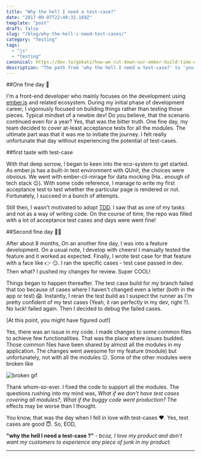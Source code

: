 ```yaml
---
title: "Why the hell I need a test-case?"
date: "2017-09-07T22:40:32.169Z"
template: "post"
draft: false
slug: "/blog/why-the-hell-i-need-test-cases/"
category: "Testing"
tags:
  - "js"
  - "testing"
canonical: https://dev.to/gokatz/how-we-cut-down-our-ember-build-time-ehh
description: "The path from 'why the hell I need a test-case?' to 'you test-case, I love you ❤'"
---
```


##One fine day 🌅

I'm a front-end developer who mainly focuses on the development using [ember.js](https://emberjs.com/) and related ecosystem. During my initial phase of development career, I vigorously focused on building things rather than testing those pieces. Typical mindset of a newbie dev! Do you believe, that the scenario continued even for a year? Yes, that was the bitter truth. One fine day, my team decided to cover at-least acceptance tests for all the modules. The ultimate part was that it was me to initiate the journey. I felt really unfortunate that day without experiencing the potential of test-cases. 

##first taste with test-case

With that deep sorrow, I began to keen into the eco-system to get started. As ember.js has a built-in test environment with QUnit, the choices were obvious. We went with ember-cli-mirage for data mocking (Ha.. enough of tech stack 😉). With some code reference, I manage to write my first acceptance test to test whether the particular page is rendered or not. Fortunately, I succeed in a bunch of attempts.

Still then, I wasn't motivated to adopt [TDD](https://en.wikipedia.org/wiki/Test-driven_development). I saw that as one of my tasks and not as a way of writing code. On the course of time, the repo was filled with a lot of acceptance test cases and days were went fine!

##Second fine day 🌅🌅

After about 8 months, On an another fine day, I was into a feature development. On a usual note, I develop with cheers! I manually tested the feature and it worked as expected. Finally, I wrote test case for that feature with a face like 👉 😏. I ran the specific cases - test case passed in dev. Then what? I pushed my changes for review. Super COOL!

Things began to happen thereafter. The test case build for my branch failed that too because of cases where I haven't changed even a letter (both in the app or test) 😱. Instantly, I reran the test build as I suspect the runner as I'm pretty confident of my test cases (Yeah, it ran perfectly in my dev, right ?). No luck! failed again. Then  I decided to debug the failed cases. 

[At this point, you might have figured out!]

Yes, there was an issue in my code. I made changes to some common files to achieve few functionalities. That was the place where issues budded. Those common files have been shared by almost all the modules in my application. The changes went awesome for my feature (module) but unfortunately, not with all the modules 😑. Some of the other modules were broken like 

![broken gif](https://thepracticaldev.s3.amazonaws.com/i/5uorey6txcvde39zmn43.gif)

Thank whom-so-ever. I fixed the code to support all the modules. The questions rushing into my mind was, _What if we don't have test cases covering all modules?_, _What if the buggy code went production?_ The effects may be worse than I thought.

You know, that was the day when I fell in love with test-cases ❤. Yes, test cases are good 😇. So, EOD, 

**"why the hell I need a test-case ?"**
_- bcoz, I love my product and don't want my customers to experience any piece of junk in my product._

---
